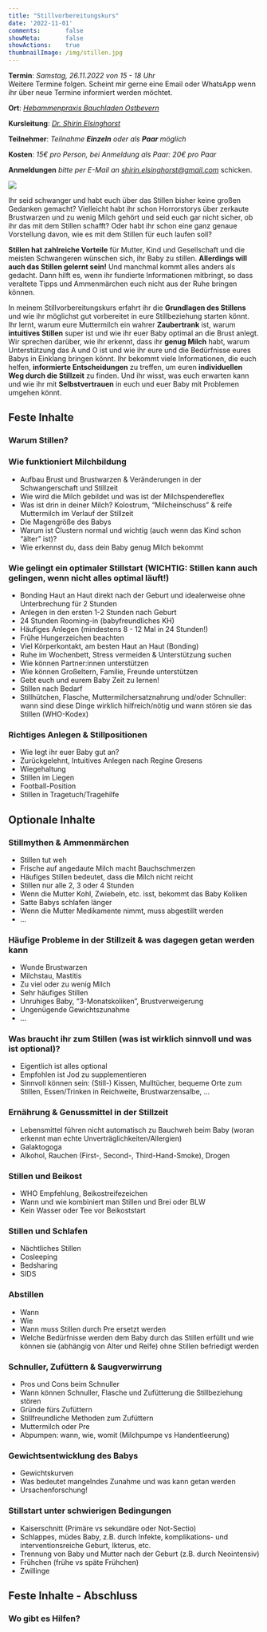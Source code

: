 ```yaml
---
title: "Stillvorbereitungskurs"
date: '2022-11-01'
comments:       false
showMeta:       false
showActions:    true
thumbnailImage: /img/stillen.jpg
---
```


**Termin**: *Samstag, 26.11.2022 von 15 - 18 Uhr*
<br>
Weitere Termine folgen. Scheint mir gerne eine Email oder WhatsApp wenn ihr über neue Termine informiert werden möchtet.
<br>

**Ort**: [*Hebammenpraxis Bauchladen Ostbevern*](https://www.bauchladen-ostbevern.de/hebammenpraxis.html)
<br>

**Kursleitung**: [*Dr. Shirin Elsinghorst*](/page/stibe/)
<br>

**Teilnehmer**: *Teilnahme **Einzeln** oder als **Paar** möglich*
<br>

**Kosten**: *15€ pro Person, bei Anmeldung als Paar: 20€ pro Paar*
<br>

**Anmeldungen** *bitte per E-Mail an* [*shirin.elsinghorst@gmail.com*](mailto:shirin.elsinghorst@gmail.com) schicken.
<br>

![](/img/stillen.jpg)

Ihr seid schwanger und habt euch über das Stillen bisher keine großen Gedanken gemacht? Vielleicht habt ihr schon Horrorstorys über zerkaute Brustwarzen und zu wenig Milch gehört und seid euch gar nicht sicher, ob ihr das mit dem Stillen schafft? Oder habt ihr schon eine ganz genaue Vorstellung davon, wie es mit dem Stillen für euch laufen soll? 
<br>

**Stillen hat zahlreiche Vorteile** für Mutter, Kind und Gesellschaft und die meisten Schwangeren wünschen sich, ihr Baby zu stillen. **Allerdings will auch das Stillen gelernt sein!** Und manchmal kommt alles anders als gedacht. Dann hilft es, wenn ihr fundierte Informationen mitbringt, so dass veraltete Tipps und Ammenmärchen euch nicht aus der Ruhe bringen können.
<br>

In meinem Stillvorbereitungskurs erfahrt ihr die **Grundlagen des Stillens** und wie ihr möglichst gut vorbereitet in eure Stillbeziehung starten könnt. Ihr lernt, warum eure Muttermilch ein wahrer **Zaubertrank** ist, warum **intuitives Stillen** super ist und wie ihr euer Baby optimal an die Brust anlegt. Wir sprechen darüber, wie ihr erkennt, dass ihr **genug Milch** habt, warum Unterstützung das A und O ist und wie ihr eure und die Bedürfnisse eures Babys in Einklang bringen könnt. Ihr bekommt viele Informationen, die euch helfen, **informierte Entscheidungen** zu treffen, um euren **individuellen Weg durch die Stillzeit** zu finden. Und ihr wisst, was euch erwarten kann und wie ihr mit **Selbstvertrauen** in euch und euer Baby mit Problemen umgehen könnt.
<br>

## Feste Inhalte

### Warum Stillen?

### Wie funktioniert Milchbildung
- Aufbau Brust und Brustwarzen & Veränderungen in der Schwangerschaft und Stillzeit
- Wie wird die Milch gebildet und was ist der Milchspendereflex
- Was ist drin in deiner Milch? Kolostrum, “Milcheinschuss” & reife Muttermilch im Verlauf der Stillzeit
- Die Magengröße des Babys
- Warum ist Clustern normal und wichtig (auch wenn das Kind schon “älter” ist)?
- Wie erkennst du, dass dein Baby genug Milch bekommt

### Wie gelingt ein optimaler Stillstart (WICHTIG: Stillen kann auch gelingen, wenn nicht alles optimal läuft!)
- Bonding Haut an Haut direkt nach der Geburt und idealerweise ohne Unterbrechung für 2 Stunden 
- Anlegen in den ersten 1-2 Stunden nach Geburt
- 24 Stunden Rooming-in (babyfreundliches KH)
- Häufiges Anlegen (mindestens 8 - 12 Mal in 24 Stunden!)
- Frühe Hungerzeichen beachten
- Viel Körperkontakt, am besten Haut an Haut (Bonding)
- Ruhe im Wochenbett, Stress vermeiden & Unterstützung suchen
- Wie können Partner:innen unterstützen
- Wie können Großeltern, Familie, Freunde unterstützen
- Gebt euch und eurem Baby Zeit zu lernen!
- Stillen nach Bedarf
- Stillhütchen, Flasche, Muttermilchersatznahrung und/oder Schnuller: wann sind diese Dinge wirklich hilfreich/nötig und wann stören sie das Stillen (WHO-Kodex)

### Richtiges Anlegen & Stillpositionen
- Wie legt ihr euer Baby gut an?
- Zurückgelehnt, Intuitives Anlegen nach Regine Gresens
- Wiegehaltung
- Stillen im Liegen
- Football-Position
- Stillen in Tragetuch/Tragehilfe

## Optionale Inhalte

### Stillmythen & Ammenmärchen
- Stillen tut weh
- Frische auf angedaute Milch macht Bauchschmerzen 
- Häufiges Stillen bedeutet, dass die Milch nicht reicht
- Stillen nur alle 2, 3 oder 4 Stunden 
- Wenn die Mutter Kohl, Zwiebeln, etc. isst, bekommt das Baby Koliken 
- Satte Babys schlafen länger 
- Wenn die Mutter Medikamente nimmt, muss abgestillt werden
- …

### Häufige Probleme in der Stillzeit & was dagegen getan werden kann
- Wunde Brustwarzen 
- Milchstau, Mastitis
- Zu viel oder zu wenig Milch
- Sehr häufiges Stillen 
- Unruhiges Baby, “3-Monatskoliken”, Brustverweigerung
- Ungenügende Gewichtszunahme 
- …

### Was braucht ihr zum Stillen (was ist wirklich sinnvoll und was ist optional)?
- Eigentlich ist alles optional
- Empfohlen ist Jod zu supplementieren
- Sinnvoll können sein: (Still-) Kissen, Mulltücher, bequeme Orte zum Stillen, Essen/Trinken in Reichweite, Brustwarzensalbe, …

### Ernährung & Genussmittel in der Stillzeit
- Lebensmittel führen nicht automatisch zu Bauchweh beim Baby (woran erkennt man echte Unverträglichkeiten/Allergien)
- Galaktogoga
- Alkohol, Rauchen (First-, Second-, Third-Hand-Smoke), Drogen 

### Stillen und Beikost
- WHO Empfehlung, Beikostreifezeichen 
- Wann und wie kombiniert man Stillen und Brei oder BLW
- Kein Wasser oder Tee vor Beikoststart

### Stillen und Schlafen
- Nächtliches Stillen
- Cosleeping
- Bedsharing 
- SIDS

### Abstillen
- Wann
- Wie
- Wann muss Stillen durch Pre ersetzt werden
- Welche Bedürfnisse werden dem Baby durch das Stillen erfüllt und wie können sie (abhängig von Alter und Reife) ohne Stillen befriedigt werden

### Schnuller, Zufüttern & Saugverwirrung
- Pros und Cons beim Schnuller 
- Wann können Schnuller, Flasche und Zufütterung die Stillbeziehung stören
- Gründe fürs Zufüttern
- Stillfreundliche Methoden zum Zufüttern 
- Muttermilch oder Pre
- Abpumpen: wann, wie, womit (Milchpumpe vs Handentleerung)

### Gewichtsentwicklung des Babys
- Gewichtskurven
- Was bedeutet mangelndes Zunahme und was kann getan werden
- Ursachenforschung!

### Stillstart unter schwierigen Bedingungen
- Kaiserschnitt (Primäre vs sekundäre oder Not-Sectio)
- Schlappes, müdes Baby, z.B. durch Infekte, komplikations- und interventionsreiche Geburt, Ikterus, etc.
- Trennung von Baby und Mutter nach der Geburt (z.B. durch Neointensiv)
- Frühchen (frühe vs späte Frühchen)
- Zwillinge 

## Feste Inhalte - Abschluss

### Wo gibt es Hilfen?

